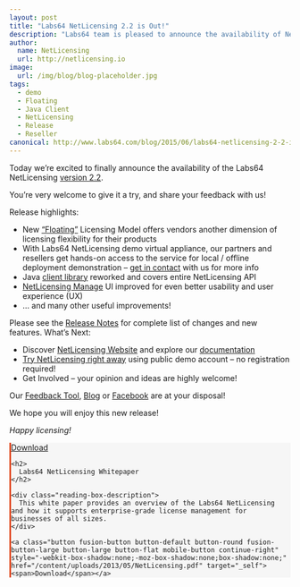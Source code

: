 ```yaml
---
layout: post
title: "Labs64 NetLicensing 2.2 is Out!"
description: "Labs64 team is pleased to announce the availability of NetLicensing v2.2"
author:
  name: NetLicensing
  url: http://netlicensing.io
image:
  url: /img/blog/blog-placeholder.jpg
tags:
  - demo
  - Floating
  - Java Client
  - NetLicensing
  - Release
  - Reseller
canonical: http://www.labs64.com/blog/2015/06/labs64-netlicensing-2-2-is-out/
---
```


Today we’re excited to finally announce the availability of the Labs64 NetLicensing <a title="Release Notes - NetLicensing 2.2.0-FINAL" href="https://www.labs64.de/confluence/x/F4LW" target="_blank">version 2.2</a>.

You’re very welcome to give it a try, and share your feedback with us!

Release highlights:

  * New <a title="Labs64 NetLicensing - Floating" href="https://www.labs64.de/confluence/x/3YHW" target="_blank">&#8220;Floating&#8221;</a> Licensing Model offers vendors another dimension of licensing flexibility for their products
  * With Labs64 NetLicensing demo virtual appliance, our partners and resellers get hands-on access to the service for local / offline deployment demonstration &#8211; <a title="Labs64 NetLicensing - Resell Partners" href="/netlicensing/partners/" target="_blank" rel="nofollow">get in contact</a> with us for more info
  * Java <a title="Java wrapper for NetLicensing RESTful API" href="https://github.com/Labs64/NetLicensingClient-java" target="_blank" rel="nofollow">client library</a> reworked and covers entire NetLicensing API
  * <a title="NetLicensing Manage Demo" href="https://go.netlicensing.io/app/v2/?lc=4b566c7e20&source=lmbox001" target="_blank">NetLicensing Manage</a> UI improved for even better usability and user experience (UX)
  * &#8230; and many other useful improvements!

Please see the <a title="Release Notes - NetLicensing 2.2.0-FINAL" href="https://www.labs64.de/confluence/x/F4LW" target="_blank">Release Notes</a> for complete list of changes and new features.
What’s Next:

  * Discover <a title="NetLicensing - Innovative License Management Solution" href="http://netlicensing.io" target="_blank">NetLicensing Website</a> and explore our <a title="NetLicensing Wiki" href="https://www.labs64.de/confluence/x/pgCo" target="_blank">documentation</a>
  * <a title="Try Labs64 NetLicensing Now!" href="https://go.netlicensing.io/app/v2/?lc=4b566c7e20&source=lmbox001" target="_blank">Try NetLicensing right away</a> using public demo account &#8211; no registration required!
  * Get Involved – your opinion and ideas are highly welcome!

Our <a title="NetLicensing Feedback" href="https://netlicensing.uservoice.com" target="_blank" rel="nofollow">Feedback Tool</a>, <a title="Labs64 Journal" href="/blog/" target="_blank" rel="nofollow">Blog</a> or <a title="Labs64 Social - Facebook" href="https://www.facebook.com/netlicensing" target="_blank" rel="nofollow">Facebook</a> are at your disposal!

We hope you will enjoy this new release!

_Happy licensing!_

<div class="fusion-reading-box-container reading-box-container-29" style="margin-bottom:84px;">
  <div class="reading-box" style="background-color:#f6f6f6;border-width:0px;border-color:#f6f6f6;border-left-width:3px;border-left-color:#E14817;border-style:solid;">
    <a class="button fusion-button button-default button-round fusion-button-large button-large button-flat continue continue-right" style="-webkit-box-shadow:none;-moz-box-shadow:none;box-shadow:none;" href="/content/uploads/2013/05/NetLicensing.pdf" target="_self"><span>Download</span></a>

    <h2>
      Labs64 NetLicensing Whitepaper
    </h2>

    <div class="reading-box-description">
      This white paper provides an overview of the Labs64 NetLicensing and how it supports enterprise-grade license management for businesses of all sizes.
    </div>

    <a class="button fusion-button button-default button-round fusion-button-large button-large button-flat mobile-button continue-right" style="-webkit-box-shadow:none;-moz-box-shadow:none;box-shadow:none;" href="/content/uploads/2013/05/NetLicensing.pdf" target="_self"><span>Download</span></a>
  </div>
</div>
